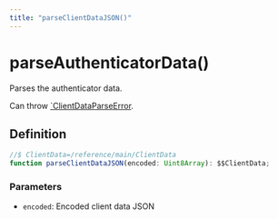 ```yaml
---
title: "parseClientDataJSON()"
---
```


# parseAuthenticatorData()

Parses the authenticator data.

Can throw [`ClientDataParseError](/reference/main/AuthenticatorDataParseError).

## Definition

```ts
//$ ClientData=/reference/main/ClientData
function parseClientDataJSON(encoded: Uint8Array): $$ClientData;
```

### Parameters

- `encoded`: Encoded client data JSON
